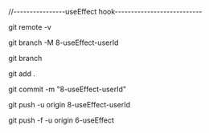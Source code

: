 //----------------useEffect hook---------------------------

git remote -v

git branch -M 8-useEffect-userId

git branch

git add .

git commit -m "8-useEffect-userId"


git push -u origin 8-useEffect-userId

git push -f -u origin 6-useEffect
